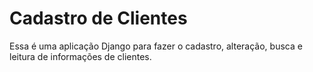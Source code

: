 # Cadastro de Clientes
Essa é uma aplicação Django para fazer o cadastro, alteração, busca e leitura de informações de clientes.
